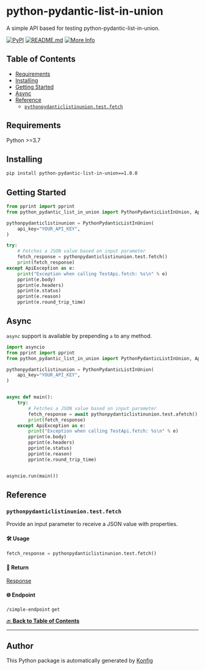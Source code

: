 # python-pydantic-list-in-union

A simple API based for testing python-pydantic-list-in-union.


[![PyPI](https://img.shields.io/badge/PyPI-v1.0.0-blue)](https://pypi.org/project/python-pydantic-list-in-union/1.0.0)
[![README.md](https://img.shields.io/badge/README-Click%20Here-green)](https://github.com/konfig-dev/konfig/tree/main/python#readme)
[![More Info](https://img.shields.io/badge/More%20Info-Click%20Here-orange)](http://example.com/support)

## Table of Contents

<!-- toc -->

- [Requirements](#requirements)
- [Installing](#installing)
- [Getting Started](#getting-started)
- [Async](#async)
- [Reference](#reference)
  * [`pythonpydanticlistinunion.test.fetch`](#pythonpydanticlistinuniontestfetch)

<!-- tocstop -->

## Requirements

Python >=3.7

## Installing

```sh
pip install python-pydantic-list-in-union==1.0.0
```

## Getting Started

```python
from pprint import pprint
from python_pydantic_list_in_union import PythonPydanticListInUnion, ApiException

pythonpydanticlistinunion = PythonPydanticListInUnion(
    api_key="YOUR_API_KEY",
)

try:
    # Fetches a JSON value based on input parameter
    fetch_response = pythonpydanticlistinunion.test.fetch()
    print(fetch_response)
except ApiException as e:
    print("Exception when calling TestApi.fetch: %s\n" % e)
    pprint(e.body)
    pprint(e.headers)
    pprint(e.status)
    pprint(e.reason)
    pprint(e.round_trip_time)
```

## Async

`async` support is available by prepending `a` to any method.

```python
import asyncio
from pprint import pprint
from python_pydantic_list_in_union import PythonPydanticListInUnion, ApiException

pythonpydanticlistinunion = PythonPydanticListInUnion(
    api_key="YOUR_API_KEY",
)


async def main():
    try:
        # Fetches a JSON value based on input parameter
        fetch_response = await pythonpydanticlistinunion.test.afetch()
        print(fetch_response)
    except ApiException as e:
        print("Exception when calling TestApi.fetch: %s\n" % e)
        pprint(e.body)
        pprint(e.headers)
        pprint(e.status)
        pprint(e.reason)
        pprint(e.round_trip_time)


asyncio.run(main())
```


## Reference
### `pythonpydanticlistinunion.test.fetch`

Provide an input parameter to receive a JSON value with properties.

#### 🛠️ Usage

```python
fetch_response = pythonpydanticlistinunion.test.fetch()
```

#### 🔄 Return

[Response](./python_pydantic_list_in_union/pydantic/response.py)

#### 🌐 Endpoint

`/simple-endpoint` `get`

[🔙 **Back to Table of Contents**](#table-of-contents)

---


## Author
This Python package is automatically generated by [Konfig](https://konfigthis.com)
